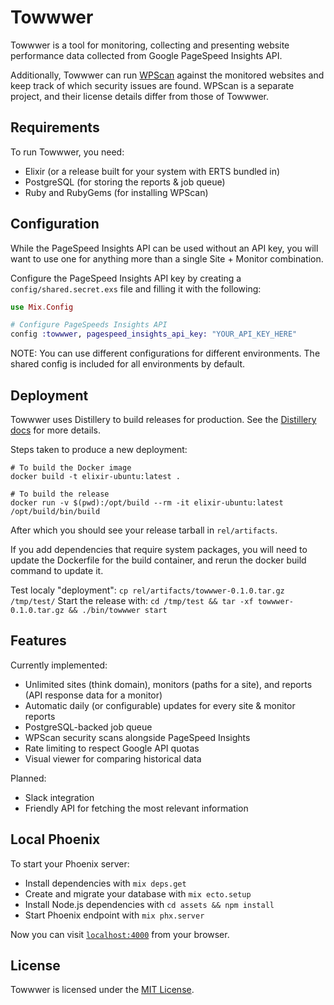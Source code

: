 # Towwwer

Towwwer is a tool for monitoring, collecting and presenting website performance data collected from Google PageSpeed Insights API.

Additionally, Towwwer can run [WPScan](https://github.com/wpscanteam/wpscan) against the monitored websites and keep track of which security issues are found. WPScan is a separate project, and their license details differ from those of Towwwer.

## Requirements

To run Towwwer, you need:

  * Elixir (or a release built for your system with ERTS bundled in)
  * PostgreSQL (for storing the reports & job queue)
  * Ruby and RubyGems (for installing WPScan)

## Configuration

While the PageSpeed Insights API can be used without an API key, you will want to use one for anything more than a single Site + Monitor combination.

Configure the PageSpeed Insights API key by creating a `config/shared.secret.exs` file and filling it with the following:

```elixir
use Mix.Config

# Configure PageSpeeds Insights API
config :towwwer, pagespeed_insights_api_key: "YOUR_API_KEY_HERE"
```

NOTE: You can use different configurations for different environments. The shared config is included for all environments by default.

## Deployment

Towwwer uses Distillery to build releases for production. See the [Distillery docs](https://hexdocs.pm/distillery) for more details.

Steps taken to produce a new deployment:

```
# To build the Docker image
docker build -t elixir-ubuntu:latest .

# To build the release
docker run -v $(pwd):/opt/build --rm -it elixir-ubuntu:latest /opt/build/bin/build
```

After which you should see your release tarball in `rel/artifacts`.

If you add dependencies that require system packages, you will need to update the Dockerfile for the build container, and rerun the docker build command to update it.

Test localy "deployment": `cp rel/artifacts/towwwer-0.1.0.tar.gz /tmp/test/`
Start the release with: `cd /tmp/test && tar -xf towwwer-0.1.0.tar.gz && ./bin/towwwer start`

## Features

Currently implemented:

  * Unlimited sites (think domain), monitors (paths for a site), and reports (API response data for a monitor)
  * Automatic daily (or configurable) updates for every site & monitor reports
  * PostgreSQL-backed job queue
  * WPScan security scans alongside PageSpeed Insights
  * Rate limiting to respect Google API quotas
  * Visual viewer for comparing historical data
  
Planned:
  * Slack integration
  * Friendly API for fetching the most relevant information

## Local Phoenix

To start your Phoenix server:

  * Install dependencies with `mix deps.get`
  * Create and migrate your database with `mix ecto.setup`
  * Install Node.js dependencies with `cd assets && npm install`
  * Start Phoenix endpoint with `mix phx.server`

Now you can visit [`localhost:4000`](http://localhost:4000) from your browser.

## License

Towwwer is licensed under the [MIT License](LICENSE).
